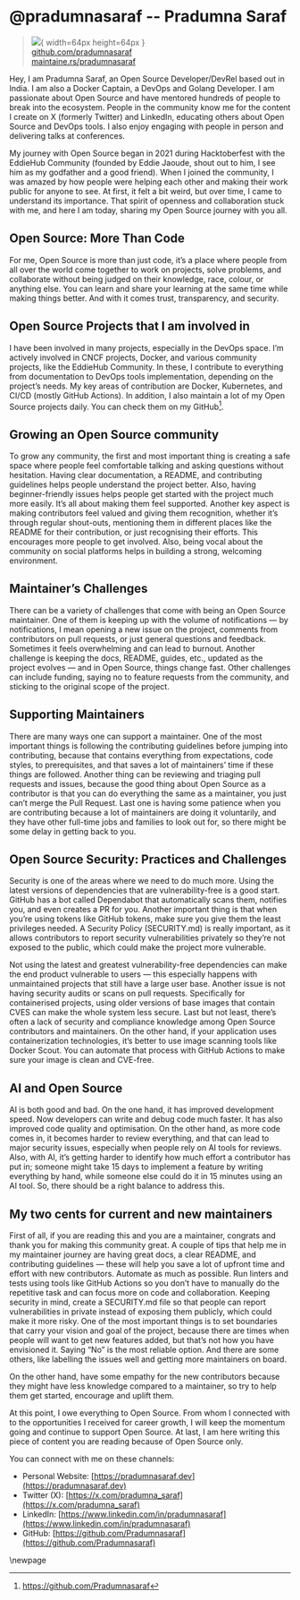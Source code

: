 # @pradumnasaraf -- Pradumna Saraf

> ![](https://github.com/pradumnasaraf.png){ width=64px height=64px }  
> [github.com/pradumnasaraf](https://github.com/pradumnasaraf)  
> [maintaine.rs/pradumnasaraf](https://maintaine.rs/pradumnasaraf)

Hey, I am Pradumna Saraf, an Open Source Developer/DevRel based out in India. I am also a Docker Captain, a DevOps and Golang Developer. I am passionate about Open Source and have mentored hundreds of people to break into the ecosystem. People in the community know me for the content I create on X (formerly Twitter) and LinkedIn, educating others about Open Source and DevOps tools. I also enjoy engaging with people in person and delivering talks at conferences.

My journey with Open Source began in 2021 during Hacktoberfest with the EddieHub Community (founded by Eddie Jaoude, shout out to him, I see him as my godfather and a good friend). When I joined the community, I was amazed by how people were helping each other and making their work public for anyone to see. At first, it felt a bit weird, but over time, I came to understand its importance. That spirit of openness and collaboration stuck with me, and here I am today, sharing my Open Source journey with you all.

## **Open Source: More Than Code**

For me, Open Source is more than just code, it’s a place where people from all over the world come together to work on projects, solve problems, and collaborate without being judged on their knowledge, race, colour, or anything else. You can learn and share your learning at the same time while making things better. And with it comes trust, transparency, and security.

## **Open Source Projects that I am involved in**

I have been involved in many projects, especially in the DevOps space. I’m actively involved in CNCF projects, Docker, and various community projects, like the EddieHub Community. In these, I contribute to everything from documentation to DevOps tools implementation, depending on the project’s needs. My key areas of contribution are Docker, Kubernetes, and CI/CD (mostly GitHub Actions). In addition, I also maintain a lot of my Open Source projects daily. You can check them on my GitHub[^350].

## **Growing an Open Source community**

To grow any community, the first and most important thing is creating a safe space where people feel comfortable talking and asking questions without hesitation. Having clear documentation, a README, and contributing guidelines helps people understand the project better. Also, having beginner-friendly issues helps people get started with the project much more easily. It’s all about making them feel supported. Another key aspect is making contributors feel valued and giving them recognition, whether it’s through regular shout-outs, mentioning them in different places like the README for their contribution, or just recognising their efforts. This encourages more people to get involved. Also, being vocal about the community on social platforms helps in building a strong, welcoming environment.

## **Maintainer’s Challenges**

There can be a variety of challenges that come with being an Open Source maintainer. One of them is keeping up with the volume of notifications — by notifications, I mean opening a new issue on the project, comments from contributors on pull requests, or just general questions and feedback. Sometimes it feels overwhelming and can lead to burnout. Another challenge is keeping the docs, README, guides, etc., updated as the project evolves — and in Open Source, things change fast. Other challenges can include funding, saying no to feature requests from the community, and sticking to the original scope of the project.

## **Supporting Maintainers**

There are many ways one can support a maintainer. One of the most important things is following the contributing guidelines before jumping into contributing, because that contains everything from expectations, code styles, to prerequisites, and that saves a lot of maintainers’ time if these things are followed. Another thing can be reviewing and triaging pull requests and issues, because the good thing about Open Source as a contributor is that you can do everything the same as a maintainer, you just can’t merge the Pull Request. Last one is having some patience when you are contributing because a lot of maintainers are doing it voluntarily, and they have other full-time jobs and families to look out for, so there might be some delay in getting back to you.

## **Open Source Security: Practices and Challenges**

Security is one of the areas where we need to do much more. Using the latest versions of dependencies that are vulnerability-free is a good start. GitHub has a bot called Dependabot that automatically scans them, notifies you, and even creates a PR for you. Another important thing is that when you’re using tokens like GitHub tokens, make sure you give them the least privileges needed. A Security Policy (SECURITY.md) is really important, as it allows contributors to report security vulnerabilities privately so they’re not exposed to the public, which could make the project more vulnerable.

Not using the latest and greatest vulnerability-free dependencies can make the end product vulnerable to users — this especially happens with unmaintained projects that still have a large user base. Another issue is not having security audits or scans on pull requests. Specifically for containerised projects, using older versions of base images that contain CVES can make the whole system less secure. Last but not least, there’s often a lack of security and compliance knowledge among Open Source contributors and maintainers. On the other hand, if your application uses containerization technologies, it’s better to use image scanning tools like Docker Scout. You can automate that process with GitHub Actions to make sure your image is clean and CVE-free.

## **AI and Open Source**

AI is both good and bad. On the one hand, it has improved development speed. Now developers can write and debug code much faster. It has also improved code quality and optimisation. On the other hand, as more code comes in, it becomes harder to review everything, and that can lead to major security issues, especially when people rely on AI tools for reviews. Also, with AI, it’s getting harder to identify how much effort a contributor has put in; someone might take 15 days to implement a feature by writing everything by hand, while someone else could do it in 15 minutes using an AI tool. So, there should be a right balance to address this.

## **My two cents for current and new maintainers**

First of all, if you are reading this and you are a maintainer, congrats and thank you for making this community great. A couple of tips that help me in my maintainer journey are having great docs, a clear README, and contributing guidelines — these will help you save a lot of upfront time and effort with new contributors. Automate as much as possible. Run linters and tests using tools like GitHub Actions so you don’t have to manually do the repetitive task and can focus more on code and collaboration. Keeping security in mind, create a SECURITY.md file so that people can report vulnerabilities in private instead of exposing them publicly, which could make it more risky. One of the most important things is to set boundaries that carry your vision and goal of the project, because there are times when people will want to get new features added, but that’s not how you have envisioned it. Saying “No” is the most reliable option. And there are some others, like labelling the issues well and getting more maintainers on board.

On the other hand, have some empathy for the new contributors because they might have less knowledge compared to a maintainer, so try to help them get started, encourage and uplift them.

At this point, I owe everything to Open Source. From whom I connected with to the opportunities I received for career growth, I will keep the momentum going and continue to support Open Source. At last, I am here writing this piece of content you are reading because of Open Source only.

You can connect with me on these channels:

- Personal Website: [https://pradumnasaraf.dev](https://pradumnasaraf.dev)
- Twitter (X): [https://x.com/pradumna_saraf](https://x.com/pradumna_saraf)
- LinkedIn: [https://www.linkedin.com/in/pradumnasaraf](https://www.linkedin.com/in/pradumnasaraf)
- GitHub: [https://github.com/Pradumnasaraf](https://github.com/Pradumnasaraf)

\newpage


[^350]: https://github.com/Pradumnasaraf
